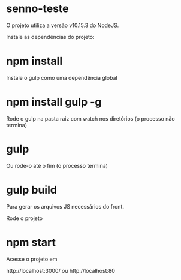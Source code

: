 # senno-teste

O projeto utiliza a versão v10.15.3 do NodeJS.​
 

Instale as dependências do projeto:
# npm install

 

Instale o gulp como uma dependência global

# npm install gulp -g

 

Rode o gulp na pasta raiz com watch nos diretórios (o processo não termina)

# gulp

 

Ou rode-o até o fim (o processo termina)

# gulp build

 

Para gerar os arquivos JS necessários do front.

 

Rode o projeto

# npm start

 

Acesse o projeto em

http://localhost:3000/ ou http://localhost:80